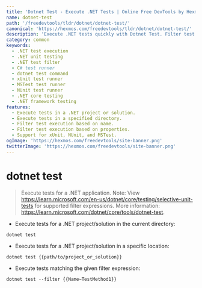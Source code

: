 ```yaml
---
title: 'Dotnet Test - Execute .NET Tests | Online Free DevTools by Hexmos'
name: dotnet-test
path: '/freedevtools/tldr/dotnet/dotnet-test/'
canonical: 'https://hexmos.com/freedevtools/tldr/dotnet/dotnet-test/'
description: 'Execute .NET tests quickly with Dotnet Test. Filter test execution based on names and properties for targeted results. Free online tool, no registration required.'
category: common
keywords:
  - .NET test execution
  - .NET unit testing
  - .NET test filter
  - C# test runner
  - dotnet test command
  - xUnit test runner
  - MSTest test runner
  - NUnit test runner
  - .NET core testing
  - .NET framework testing
features:
  - Execute tests in a .NET project or solution.
  - Execute tests in a specified directory.
  - Filter test execution based on name.
  - Filter test execution based on properties.
  - Support for xUnit, NUnit, and MSTest.
ogImage: 'https://hexmos.com/freedevtools/site-banner.png'
twitterImage: 'https://hexmos.com/freedevtools/site-banner.png'
---
```


# dotnet test

> Execute tests for a .NET application.
> Note: View <https://learn.microsoft.com/en-us/dotnet/core/testing/selective-unit-tests> for supported filter expressions.
> More information: <https://learn.microsoft.com/dotnet/core/tools/dotnet-test>.

- Execute tests for a .NET project/solution in the current directory:

`dotnet test`

- Execute tests for a .NET project/solution in a specific location:

`dotnet test {{path/to/project_or_solution}}`

- Execute tests matching the given filter expression:

`dotnet test --filter {{Name~TestMethod1}}`
